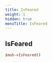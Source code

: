 ```yaml
---
title: IsFeared
weight: 1
hidden: true
menuTitle: IsFeared
---
```

## IsFeared
```perl
$mob->IsFeared()
```